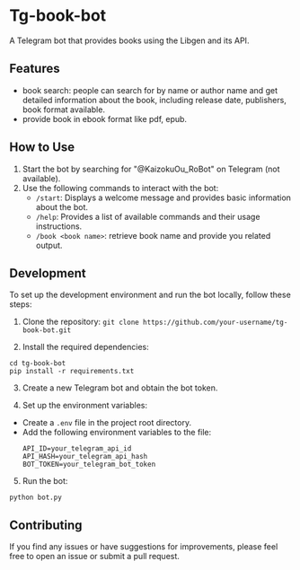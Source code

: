 # Tg-book-bot
A Telegram bot that provides books using the Libgen and its API.

## Features

- book search: people can search for by name or author name and get detailed information about the book, including release date, publishers, book format available.
- provide book in ebook format like pdf, epub.

## How to Use

1. Start the bot by searching for "@KaizokuOu_RoBot" on Telegram (not available).
2. Use the following commands to interact with the bot:
   - `/start`: Displays a welcome message and provides basic information about the bot.
   - `/help`: Provides a list of available commands and their usage instructions.
   - `/book <book name>`: retrieve book name and provide you related output.

## Development

To set up the development environment and run the bot locally, follow these steps:

1. Clone the repository:
```git clone https://github.com/your-username/tg-book-bot.git```

2. Install the required dependencies:
```
cd tg-book-bot
pip install -r requirements.txt
```

3. Create a new Telegram bot and obtain the bot token.

4. Set up the environment variables:
- Create a `.env` file in the project root directory.
- Add the following environment variables to the file:
  ```
  API_ID=your_telegram_api_id
  API_HASH=your_telegram_api_hash
  BOT_TOKEN=your_telegram_bot_token
  ```

5. Run the bot:
```
python bot.py
```

## Contributing

If you find any issues or have suggestions for improvements, please feel free to open an issue or submit a pull request.
